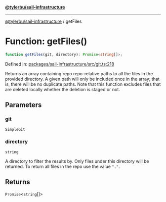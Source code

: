 [**@tylerbu/sail-infrastructure**](../README.md)

***

[@tylerbu/sail-infrastructure](../README.md) / getFiles

# Function: getFiles()

```ts
function getFiles(git, directory): Promise<string[]>;
```

Defined in: [packages/sail-infrastructure/src/git.ts:218](https://github.com/microsoft/FluidFramework/blob/main/packages/sail-infrastructure/src/git.ts#L218)

Returns an array containing repo repo-relative paths to all the files in the provided directory.
A given path will only be included once in the array; that is, there will be no duplicate paths.
Note that this function excludes files that are deleted locally whether the deletion is staged or not.

## Parameters

### git

`SimpleGit`

### directory

`string`

A directory to filter the results by. Only files under this directory will be returned. To
return all files in the repo use the value `"."`.

## Returns

`Promise`\<`string`[]\>
